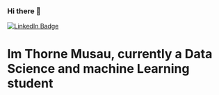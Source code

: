 ### Hi there 👋

<div id="badges">
  <a href="https://www.linkedin.com/in/thorne-musau-9b2361232/" target="blank">
    <img src="https://img.shields.io/badge/LinkedIn-blue?style=for-the-badge&logo=linkedin&logoColor=white" alt="LinkedIn Badge"/>
  </a>
  <a href="https://twitter.com/_musau_" target="blank>
    <img src="https://img.shields.io/badge/Twitter-blue?style=for-the-badge&logo=twitter&logoColor=white" alt="Twitter Badge"/>
  </a>
</div>
<img src="https://komarev.com/ghpvc/?username=Thorne-Musau&style=flat-square&color=blue" alt=""/>
<h1>
  Im Thorne Musau, currently a Data Science and machine Learning student
</h1>
<!--
**Thorne-Musau/Thorne-Musau** is a ✨ _special_ ✨ repository because its `README.md` (this file) appears on your GitHub profile.

Here are some ideas to get you started:

- 🔭 I’m currently working on ...
- 🌱 I’m currently learning ...
- 👯 I’m looking to collaborate on ...
- 🤔 I’m looking for help with ...
- 💬 Ask me about ...
- 📫 How to reach me: ...
- 😄 Pronouns: ...
- ⚡ Fun fact: ...
-->
